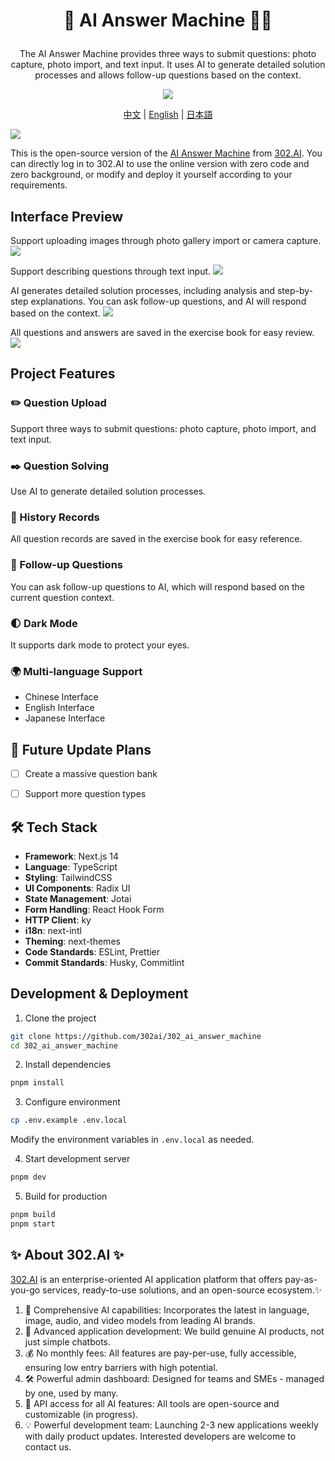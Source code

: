 # <p align="center"> 📝 AI Answer Machine 🚀✨</p>

<p align="center">The AI Answer Machine provides three ways to submit questions: photo capture, photo import, and text input. It uses AI to generate detailed solution processes and allows follow-up questions based on the context.</p>

<p align="center"><a href="https://302.ai/product/detail/54" target="blank"><img src="https://file.302.ai/gpt/imgs/github/20250102/72a57c4263944b73bf521830878ae39a.png" /></a></p >

<p align="center"><a href="README_zh.md">中文</a> | <a href="README.md">English</a> | <a href="README_ja.md">日本語</a></p>

![](docs/302_AI_Answer_Machine_en.png)

This is the open-source version of the [AI Answer Machine](https://302.ai/product/detail/54) from [302.AI](https://302.ai/en/). You can directly log in to 302.AI to use the online version with zero code and zero background, or modify and deploy it yourself according to your requirements.


## Interface Preview
Support uploading images through photo gallery import or camera capture.
![](docs/302_AI_Answer_Machine_en_screenshot_01.png)

Support describing questions through text input.
![](docs/302_AI_Answer_Machine_en_screenshot_02.png)     

AI generates detailed solution processes, including analysis and step-by-step explanations. You can ask follow-up questions, and AI will respond based on the context.
![](docs/302_AI_Answer_Machine_en_screenshot_03.png)     

All questions and answers are saved in the exercise book for easy review.
![](docs/302_AI_Answer_Machine_en_screenshot_04.png)


## Project Features
### ✏️ Question Upload
Support three ways to submit questions: photo capture, photo import, and text input.
### ✒️ Question Solving
Use AI to generate detailed solution processes.
### 📖 History Records
All question records are saved in the exercise book for easy reference.
### 💬 Follow-up Questions
You can ask follow-up questions to AI, which will respond based on the current question context.
### 🌓 Dark Mode
It supports dark mode to protect your eyes.
### 🌍 Multi-language Support
- Chinese Interface
- English Interface
- Japanese Interface

## 🚩 Future Update Plans
- [ ] Create a massive question bank
- [ ] Support more question types


## 🛠️ Tech Stack

- **Framework**: Next.js 14
- **Language**: TypeScript
- **Styling**: TailwindCSS
- **UI Components**: Radix UI
- **State Management**: Jotai
- **Form Handling**: React Hook Form
- **HTTP Client**: ky
- **i18n**: next-intl
- **Theming**: next-themes
- **Code Standards**: ESLint, Prettier
- **Commit Standards**: Husky, Commitlint

## Development & Deployment
1. Clone the project
```bash
git clone https://github.com/302ai/302_ai_answer_machine
cd 302_ai_answer_machine
```

2. Install dependencies
```bash
pnpm install
```

3. Configure environment
```bash
cp .env.example .env.local
```
Modify the environment variables in `.env.local` as needed.

4. Start development server
```bash
pnpm dev
```

5. Build for production
```bash
pnpm build
pnpm start
```


## ✨ About 302.AI ✨
[302.AI](https://302.ai/en/) is an enterprise-oriented AI application platform that offers pay-as-you-go services, ready-to-use solutions, and an open-source ecosystem.✨
1. 🧠 Comprehensive AI capabilities: Incorporates the latest in language, image, audio, and video models from leading AI brands.
2. 🚀 Advanced application development: We build genuine AI products, not just simple chatbots.
3. 💰 No monthly fees: All features are pay-per-use, fully accessible, ensuring low entry barriers with high potential.
4. 🛠 Powerful admin dashboard: Designed for teams and SMEs - managed by one, used by many.
5. 🔗 API access for all AI features: All tools are open-source and customizable (in progress).
6. 💡 Powerful development team: Launching 2-3 new applications weekly with daily product updates. Interested developers are welcome to contact us.
